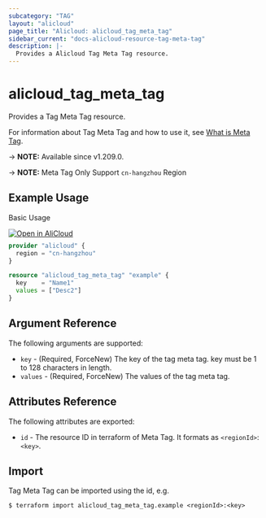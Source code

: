 ```yaml
---
subcategory: "TAG"
layout: "alicloud"
page_title: "Alicloud: alicloud_tag_meta_tag"
sidebar_current: "docs-alicloud-resource-tag-meta-tag"
description: |-
  Provides a Alicloud Tag Meta Tag resource.
---
```


# alicloud\_tag\_meta\_tag

Provides a Tag Meta Tag resource.

For information about Tag Meta Tag and how to use it,
see [What is Meta Tag](https://www.alibabacloud.com/help/en/resource-management/latest/createtags).

-> **NOTE:** Available since v1.209.0.

-> **NOTE:** Meta Tag Only Support `cn-hangzhou` Region

## Example Usage

Basic Usage

<div style="display: block;margin-bottom: 40px;"><div class="oics-button" style="float: right;position: absolute;margin-bottom: 10px;">
  <a href="https://api.aliyun.com/api-tools/terraform?resource=alicloud_tag_meta_tag&exampleId=a08885db-2c17-c64b-d934-398212575530a5fa66e1&activeTab=example&spm=docs.r.tag_meta_tag.0.a08885db2c&intl_lang=EN_US" target="_blank">
    <img alt="Open in AliCloud" src="https://img.alicdn.com/imgextra/i1/O1CN01hjjqXv1uYUlY56FyX_!!6000000006049-55-tps-254-36.svg" style="max-height: 44px; max-width: 100%;">
  </a>
</div></div>

```terraform
provider "alicloud" {
  region = "cn-hangzhou"
}

resource "alicloud_tag_meta_tag" "example" {
  key    = "Name1"
  values = ["Desc2"]
}
```

## Argument Reference

The following arguments are supported:

* `key` - (Required, ForceNew) The key of the tag meta tag. key must be 1 to 128 characters in length.
* `values` - (Required, ForceNew) The values of the tag meta tag. 
## Attributes Reference

The following attributes are exported:

* `id` - The resource ID in terraform of Meta Tag. It formats as `<regionId>`:`<key>`.

## Import

Tag Meta Tag can be imported using the id, e.g.

```shell
$ terraform import alicloud_tag_meta_tag.example <regionId>:<key>
```
